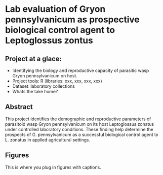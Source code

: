 # Lab evaluation of Gryon pennsylvanicum as prospective biological control agent to Leptoglossus zontus

## Project at a glace:

- Identifying the biology and reproductive capacity of parasitic wasp Gryon pennsylvanicum on host.
- Project tools: R (libraries: xxx, xxx, xxx, xxx)
- Dataset: laboratory collections
- Whats the take home?


## Abstract

This project identifies the demographic and reproductive parameters of parasitoid wasp Gryon pennsylvanicum on its host Leptoglossus zonatus under controlled laboratory conditions. These finding help determine the prospects of G. pennsylvanicum as a successful biological control agent to L. zonatus in applied agricultural settings.


## Figures

This is where you plug in figures with captions.
